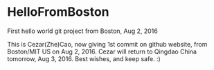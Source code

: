 # HelloFromBoston
First hello world git project from Boston, Aug 2, 2016

This is Cezar(Zhe)Cao, now giving 1st commit on github website, from Boston/MIT US on Aug 2, 2016.
Cezar will return to Qingdao China tomorrow, Aug 3, 2016.
Best wishes, and keep safe. :)
